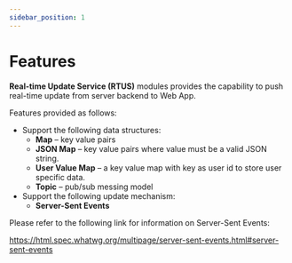 ```yaml
---
sidebar_position: 1
---
```


# Features

__Real-time Update Service (RTUS)__ modules provides the capability to push real-time update from server backend to Web App. 

Features provided as follows:
- Support the following data structures:
    -	**Map** – key value pairs
    -   **JSON Map** – key value pairs where value must be a valid JSON string.
    -	**User Value Map** – a key value map with key as user id to store user specific data.
    -	**Topic** – pub/sub messing model
-	Support the following update mechanism:
    -	**Server-Sent Events**

Please refer to the following link for information on Server-Sent Events:

https://html.spec.whatwg.org/multipage/server-sent-events.html#server-sent-events

